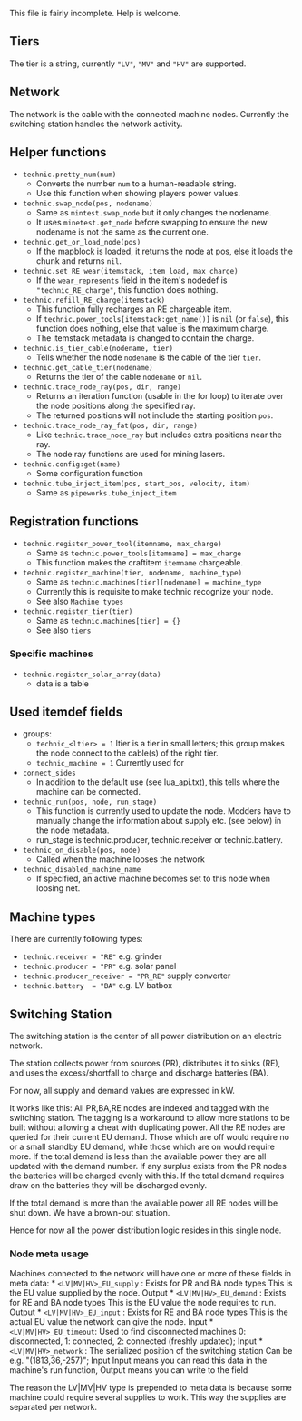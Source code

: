 This file is fairly incomplete. Help is welcome.

Tiers
-----
The tier is a string, currently `"LV"`, `"MV"` and `"HV"` are supported.

Network
-------
The network is the cable with the connected machine nodes. Currently the
switching station handles the network activity.

Helper functions
----------------
* `technic.pretty_num(num)`
	* Converts the number `num` to a human-readable string.
	* Use this function when showing players power values.
* `technic.swap_node(pos, nodename)`
	* Same as `mintest.swap_node` but it only changes the nodename.
	* It uses `minetest.get_node` before swapping to ensure the new nodename
	  is not the same as the current one.
* `technic.get_or_load_node(pos)`
	* If the mapblock is loaded, it returns the node at pos,
	  else it loads the chunk and returns `nil`.
* `technic.set_RE_wear(itemstack, item_load, max_charge)`
	* If the `wear_represents` field in the item's nodedef is
	  `"technic_RE_charge"`, this function does nothing.
* `technic.refill_RE_charge(itemstack)`
	* This function fully recharges an RE chargeable item.
	* If `technic.power_tools[itemstack:get_name()]` is `nil` (or `false`), this
	  function does nothing, else that value is the maximum charge.
	* The itemstack metadata is changed to contain the charge.
* `technic.is_tier_cable(nodename, tier)`
	* Tells whether the node `nodename` is the cable of the tier `tier`.
* `technic.get_cable_tier(nodename)`
	* Returns the tier of the cable `nodename` or `nil`.
* `technic.trace_node_ray(pos, dir, range)`
	* Returns an iteration function (usable in the for loop) to iterate over the
	  node positions along the specified ray.
	* The returned positions will not include the starting position `pos`.
* `technic.trace_node_ray_fat(pos, dir, range)`
	* Like `technic.trace_node_ray` but includes extra positions near the ray.
	* The node ray functions are used for mining lasers.
* `technic.config:get(name)`
	* Some configuration function
* `technic.tube_inject_item(pos, start_pos, velocity, item)`
	* Same as `pipeworks.tube_inject_item`

Registration functions
----------------------
* `technic.register_power_tool(itemname, max_charge)`
	* Same as `technic.power_tools[itemname] = max_charge`
	* This function makes the craftitem `itemname` chargeable.
* `technic.register_machine(tier, nodename, machine_type)`
	* Same as `technic.machines[tier][nodename] = machine_type`
	* Currently this is requisite to make technic recognize your node.
	* See also `Machine types`
* `technic.register_tier(tier)`
	* Same as `technic.machines[tier] = {}`
	* See also `tiers`

### Specific machines
* `technic.register_solar_array(data)`
	* data is a table

Used itemdef fields
-------------------
* groups:
	* `technic_<ltier> = 1` ltier is a tier in small letters; this group makes
	  the node connect to the cable(s) of the right tier.
	* `technic_machine = 1` Currently used for
* `connect_sides`
	* In addition to the default use (see lua_api.txt), this tells where the
	  machine can be connected.
* `technic_run(pos, node, run_stage)`
	* This function is currently used to update the node.
	  Modders have to manually change the information about supply
	  etc. (see below) in the node metadata.
	* run_stage is technic.producer, technic.receiver or technic.battery.
* `technic_on_disable(pos, node)`
	* Called when the machine looses the network
* `technic_disabled_machine_name`
	* If specified, an active machine becomes set to this node when loosing net.

Machine types
-------------
There are currently following types:
* `technic.receiver = "RE"` e.g. grinder
* `technic.producer = "PR"` e.g. solar panel
* `technic.producer_receiver = "PR_RE"` supply converter
* `technic.battery  = "BA"` e.g. LV batbox

Switching Station
-----------------
The switching station is the center of all power distribution on an electric
network.

The station collects power from sources (PR), distributes it to sinks (RE),
and uses the excess/shortfall to charge and discharge batteries (BA).

For now, all supply and demand values are expressed in kW.

It works like this:
 All PR,BA,RE nodes are indexed and tagged with the switching station.
The tagging is a workaround to allow more stations to be built without allowing
a cheat with duplicating power.
 All the RE nodes are queried for their current EU demand. Those which are off
would require no or a small standby EU demand, while those which are on would
require more.
If the total demand is less than the available power they are all updated with
the demand number.
If any surplus exists from the PR nodes the batteries will be charged evenly
with this.
If the total demand requires draw on the batteries they will be discharged
evenly.

If the total demand is more than the available power all RE nodes will be shut
down. We have a brown-out situation.

Hence for now all the power distribution logic resides in this single node.

### Node meta usage
Machines connected to the network will have one or more of these fields in meta
data:
	* `<LV|MV|HV>_EU_supply` : Exists for PR and BA node types
	This is the EU value supplied by the node. Output
	* `<LV|MV|HV>_EU_demand` : Exists for RE and BA node types
	This is the EU value the node requires to run. Output
	* `<LV|MV|HV>_EU_input`  : Exists for RE and BA node types
	This is the actual EU value the network can give the node. Input
	* `<LV|MV|HV>_EU_timeout`: Used to find disconnected machines
	0: disconnected, 1: connected, 2: connected (freshly updated); Input
	* `<LV|MV|HV>_network`   : The serialized position of the switching station
	Can be e.g. "(1813,36,-257)"; Input
Input means you can read this data in the machine's run function,
Output means you can write to the field

The reason the LV|MV|HV type is prepended to meta data is because some machine
could require several supplies to work.
This way the supplies are separated per network.
